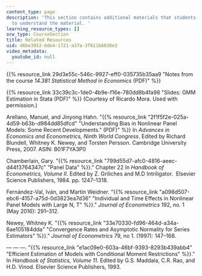 ```yaml
---
content_type: page
description: 'This section contains additional materials that students will find useful
  to understand the material. '
learning_resource_types: []
ocw_type: CourseSection
title: Related Resources
uid: d6be3952-6de4-1721-a37a-3f611b6038e3
video_metadata:
  youtube_id: null
---
```


{{% resource_link 29d3e55c-546c-9927-eff0-035735b35aa9 "Notes from the course _14.381 Statistical Method in Economics_ (PDF)" %}}

{{% resource_link 33c39c3c-1de0-4b9e-f16e-780dd8b4fa98 "Slides: GMM Estimation in Stata (PDF)" %}} (Courtesy of Ricardo Mora. Used with permission.)

Arellano, Manuel, and Jinyong Hahn. "{{% resource_link "2f1f5f2e-025a-4d59-b63b-d984dd85dfcd" "Understanding Bias in Nonlinear Panel Models: Some Recent Developments.\" (PDF)" %}} In _Advances in Economics and Econometrics, Ninth World Congress_. Edited by Richard Blundell, Whitney K. Newey, and Torsten Persson. Cambridge University Press, 2007. ASIN: B01F7YA3P0

Chamberlain, Gary. "{{% resource_link "799d55d7-afc0-4816-aeec-d44f3764347c" "Panel Data" %}}." Chapter 22 In _Handbook of Econometrics, Volume II_. Edited by Z. Griliches and M.D Intriligator.  Elsevier Science Publishers, 1984. pp. 1247–1318. 

Fernández-Val, Iván, and Martin Weidner. "{{% resource_link "a098d507-ebc6-4157-a75d-0d3823ea7d36" "Individual and Time Effects in Nonlinear Panel Models with Large N, T" %}}." _Journal of Econometrics_ 192, no. 1 (May 2016): 291–312. 

Newey, Whitney K. "{{% resource_link "33e70330-fd96-464d-a34a-6ae105184dda" "Convergence Rates and Asymptotic Normality for Series Estimators" %}}." _Journal of Econometrics_ 79, no 1. (1997): 147–168. 

— — —. "{{% resource_link "e1ac09e0-603a-46bf-9393-8293b439abb4" "Efficient Estimation of Models with Conditional Moment Restrictions" %}}." In _Handbook of Statistics, Volume 11._ Edited by G.S. Maddala, C.R. Rao, and H.D. Vinod. Elsevier Science Publishers, 1993.